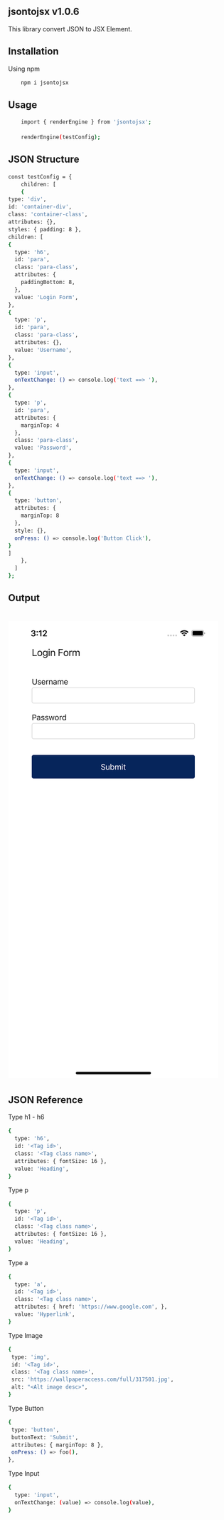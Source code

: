 ## jsontojsx v1.0.6

This library convert JSON to JSX Element.


## Installation
Using npm

```sh
    npm i jsontojsx
```
## Usage

```sh
    import { renderEngine } from 'jsontojsx';

    renderEngine(testConfig);
```
## JSON Structure

```sh
const testConfig = {
    children: [
    {
type: 'div',
id: 'container-div',
class: 'container-class',
attributes: {},
styles: { padding: 8 },
children: [
{
  type: 'h6',
  id: 'para',
  class: 'para-class',
  attributes: {
    paddingBottom: 8,
  },
  value: 'Login Form',
},
{
  type: 'p',
  id: 'para',
  class: 'para-class',
  attributes: {},
  value: 'Username',
},
{
  type: 'input',
  onTextChange: () => console.log('text ==> '),
},
{
  type: 'p',
  id: 'para',
  attributes: {
    marginTop: 4
  },
  class: 'para-class',
  value: 'Password',
},
{
  type: 'input',
  onTextChange: () => console.log('text ==> '),
},
{
  type: 'button',
  attributes: {
    marginTop: 8
  },
  style: {},
  onPress: () => console.log('Button Click'),
}
]
    },
  ]
};
```

## Output

# <img src="https://raw.githubusercontent.com/pharti/jsontojsx/main/example.png" alt="Example output">


## JSON Reference

Type h1 - h6
```sh
{
  type: 'h6',
  id: '<Tag id>',
  class: '<Tag class name>',
  attributes: { fontSize: 16 },
  value: 'Heading',
}
```

Type p
```sh
{
  type: 'p',
  id: '<Tag id>',
  class: '<Tag class name>',
  attributes: { fontSize: 16 },
  value: 'Heading',
}
```

Type a
```sh
{
  type: 'a',
  id: '<Tag id>',
  class: '<Tag class name>',
  attributes: { href: 'https://www.google.com', },
  value: 'Hyperlink',
}
```

Type Image
```sh
{
 type: 'img',
 id: '<Tag id>',
 class: '<Tag class name>',
 src: 'https://wallpaperaccess.com/full/317501.jpg',
 alt: "<Alt image desc>",
}
```

Type Button
```sh
{
 type: 'button',
 buttonText: 'Submit',
 attributes: { marginTop: 8 },
 onPress: () => foo(),
},
```

Type Input
```sh
{
  type: 'input',
  onTextChange: (value) => console.log(value),
}
```


